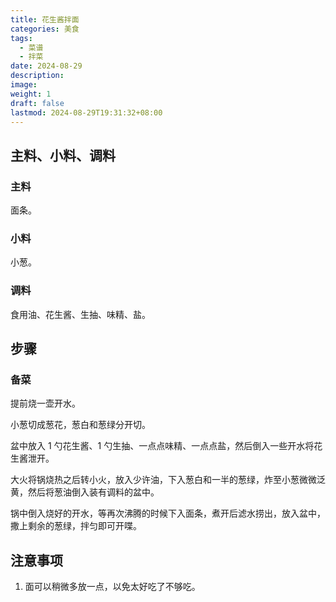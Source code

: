 ```yaml
---
title: 花生酱拌面
categories: 美食
tags:
  - 菜谱
  - 拌菜
date: 2024-08-29
description: 
image: 
weight: 1
draft: false
lastmod: 2024-08-29T19:31:32+08:00
---
```

## 主料、小料、调料

### 主料

面条。

### 小料

小葱。

### 调料

食用油、花生酱、生抽、味精、盐。

## 步骤

### 备菜

提前烧一壶开水。

小葱切成葱花，葱白和葱绿分开切。

盆中放入 1 勺花生酱、1 勺生抽、一点点味精、一点点盐，然后倒入一些开水将花生酱泄开。

大火将锅烧热之后转小火，放入少许油，下入葱白和一半的葱绿，炸至小葱微微泛黄，然后将葱油倒入装有调料的盆中。

锅中倒入烧好的开水，等再次沸腾的时候下入面条，煮开后滤水捞出，放入盆中，撒上剩余的葱绿，拌匀即可开喋。

## 注意事项

1. 面可以稍微多放一点，以免太好吃了不够吃。


